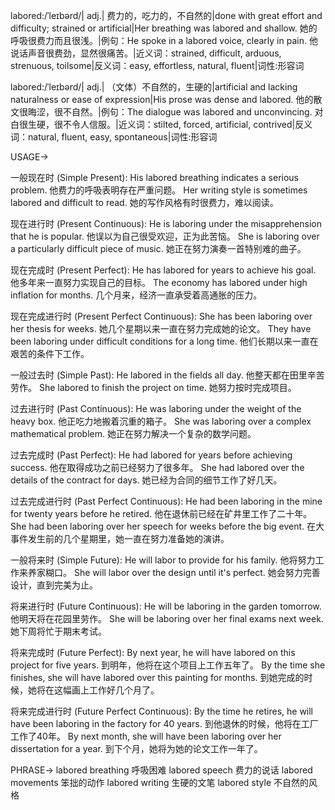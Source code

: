 labored:/ˈleɪbərd/| adj.| 费力的，吃力的，不自然的|done with great effort and difficulty; strained or artificial|Her breathing was labored and shallow. 她的呼吸很费力而且很浅。|例句：He spoke in a labored voice, clearly in pain. 他说话声音很费劲，显然很痛苦。|近义词：strained, difficult, arduous, strenuous, toilsome|反义词：easy, effortless, natural, fluent|词性:形容词

labored:/ˈleɪbərd/| adj.| （文体）不自然的，生硬的|artificial and lacking naturalness or ease of expression|His prose was dense and labored. 他的散文很晦涩，很不自然。|例句：The dialogue was labored and unconvincing. 对白很生硬，很不令人信服。|近义词：stilted, forced, artificial, contrived|反义词：natural, fluent, easy, spontaneous|词性:形容词


USAGE->

一般现在时 (Simple Present):
His labored breathing indicates a serious problem.  他费力的呼吸表明存在严重问题。
Her writing style is sometimes labored and difficult to read. 她的写作风格有时很费力，难以阅读。

现在进行时 (Present Continuous):
He is laboring under the misapprehension that he is popular. 他误以为自己很受欢迎，正为此苦恼。
She is laboring over a particularly difficult piece of music.  她正在努力演奏一首特别难的曲子。

现在完成时 (Present Perfect):
He has labored for years to achieve his goal. 他多年来一直努力实现自己的目标。
The economy has labored under high inflation for months. 几个月来，经济一直承受着高通胀的压力。

现在完成进行时 (Present Perfect Continuous):
She has been laboring over her thesis for weeks. 她几个星期以来一直在努力完成她的论文。
They have been laboring under difficult conditions for a long time. 他们长期以来一直在艰苦的条件下工作。

一般过去时 (Simple Past):
He labored in the fields all day. 他整天都在田里辛苦劳作。
She labored to finish the project on time. 她努力按时完成项目。

过去进行时 (Past Continuous):
He was laboring under the weight of the heavy box. 他正吃力地搬着沉重的箱子。
She was laboring over a complex mathematical problem. 她正在努力解决一个复杂的数学问题。

过去完成时 (Past Perfect):
He had labored for years before achieving success. 他在取得成功之前已经努力了很多年。
She had labored over the details of the contract for days. 她已经为合同的细节工作了好几天。

过去完成进行时 (Past Perfect Continuous):
He had been laboring in the mine for twenty years before he retired.  他在退休前已经在矿井里工作了二十年。
She had been laboring over her speech for weeks before the big event.  在大事件发生前的几个星期里，她一直在努力准备她的演讲。


一般将来时 (Simple Future):
He will labor to provide for his family. 他将努力工作来养家糊口。
She will labor over the design until it's perfect. 她会努力完善设计，直到完美为止。


将来进行时 (Future Continuous):
He will be laboring in the garden tomorrow. 他明天将在花园里劳作。
She will be laboring over her final exams next week. 她下周将忙于期末考试。


将来完成时 (Future Perfect):
By next year, he will have labored on this project for five years. 到明年，他将在这个项目上工作五年了。
By the time she finishes, she will have labored over this painting for months.  到她完成的时候，她将在这幅画上工作好几个月了。


将来完成进行时 (Future Perfect Continuous):
By the time he retires, he will have been laboring in the factory for 40 years. 到他退休的时候，他将在工厂工作了40年。
By next month, she will have been laboring over her dissertation for a year. 到下个月，她将为她的论文工作一年了。


PHRASE->
labored breathing  呼吸困难
labored speech  费力的说话
labored movements  笨拙的动作
labored writing  生硬的文笔
labored style  不自然的风格

